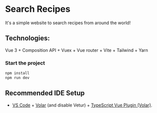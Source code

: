 # Search Recipes

It's a simple website to search recipes from around the world!

## Technologies:

Vue 3 + Composition API + Vuex + Vue router + Vite + Tailwind + Yarn

### Start the project

```sh
npm install
npm run dev
```

## Recommended IDE Setup

- [VS Code](https://code.visualstudio.com/) + [Volar](https://marketplace.visualstudio.com/items?itemName=Vue.volar) (and disable Vetur) + [TypeScript Vue Plugin (Volar)](https://marketplace.visualstudio.com/items?itemName=Vue.vscode-typescript-vue-plugin).
